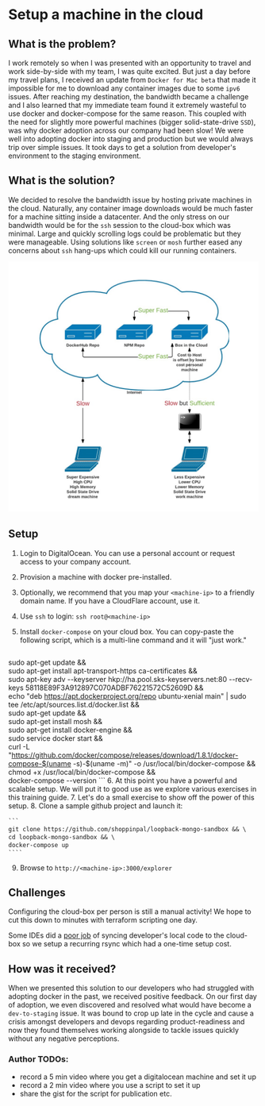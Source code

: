 # Setup a machine in the cloud

## What is the problem?

I work remotely so when I was presented with an opportunity to travel and work side-by-side with my team, I was quite excited. But just a day before my travel plans, I received an update from `Docker for Mac beta` that made it impossible for me to download any container images due to some `ipv6` issues. After reaching my destination, the bandwidth became a challenge and I also learned that my immediate team found it extremely wasteful to use docker and docker-compose for the same reason. This coupled with the need for slightly more powerful machines \(bigger solid-state-drive `SSD`\), was why docker adoption across our company had been slow! We were well into adopting docker into staging and production but we would always trip over simple issues. It took days to get a solution from developer's environment to the staging environment.

## What is the solution?

We decided to resolve the bandwidth issue by hosting private machines in the cloud. Naturally, any container image downloads would be much faster for a machine sitting inside a datacenter. And the only stress on our bandwidth would be for the `ssh` session to the cloud-box which was minimal. Large and quickly scrolling logs could be problematic but they were manageable. Using solutions like `screen` or `mosh` further eased any concerns about `ssh` hang-ups which could kill our running containers.

![](/assets/box_in_cloud_3.jpeg)

## Setup

1. Login to DigitalOcean. You can use a personal account or request access to your company account.
2. Provision a machine with docker pre-installed.
3. Optionally, we recommend that you map your `<machine-ip>` to a friendly domain name. If you have a CloudFlare account, use it.
4. Use `ssh` to login: `ssh root@<machine-ip>`
5. Install `docker-compose` on your cloud box. You can copy-paste the following script, which is a multi-line command and it will "just work."

    ```
sudo apt-get update && \
sudo apt-get install apt-transport-https ca-certificates && \
sudo apt-key adv --keyserver hkp://ha.pool.sks-keyservers.net:80 --recv-keys 58118E89F3A912897C070ADBF76221572C52609D  && \
echo "deb https://apt.dockerproject.org/repo ubuntu-xenial main" | sudo tee /etc/apt/sources.list.d/docker.list && \
sudo apt-get update && \
sudo apt-get install mosh && \
sudo apt-get install docker-engine && \
sudo service docker start && \
curl -L "https://github.com/docker/compose/releases/download/1.8.1/docker-compose-$(uname -s)-$(uname -m)" -o /usr/local/bin/docker-compose && \
chmod +x /usr/local/bin/docker-compose && \
docker-compose --version
    ```
6. At this point you have a powerful and scalable setup. We will put it to good use as we explore various exercises in this training guide.
7. Let's do a small exercise to show off the power of this setup.
8. Clone a sample github project and launch it:

    ```
    git clone https://github.com/shoppinpal/loopback-mongo-sandbox && \
    cd loopback-mongo-sandbox && \
    docker-compose up
    ````
9. Browse to `http://<machine-ip>:3000/explorer`

## Challenges

Configuring the cloud-box per person is still a manual activity! We hope to cut this down to minutes with terraform scripting one day.

Some IDEs did a [poor job](../bug-in-webstorm-deployments.html) of syncing developer's local code to the cloud-box so we setup a recurring rsync which had a one-time setup cost.

## How was it received?

When we presented this solution to our developers who had struggled with adopting docker in the past, we received positive feedback. On our first day of adoption, we even discovered and resolved what would have become a `dev-to-staging` issue. It was bound to crop up late in the cycle and cause a crisis amongst developers and devops regarding product-readiness and now they found themselves working alongside to tackle issues quickly without any negative perceptions.

### Author TODOs:

- record a 5 min video where you get a digitalocean machine and set it up
- record a 2 min video where you use a script to set it up
- share the gist for the script for publication
etc.